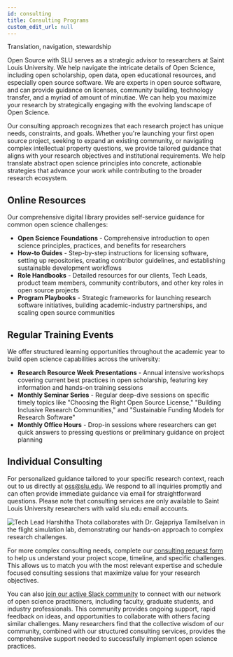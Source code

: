 ```yaml
---
id: consulting
title: Consulting Programs
custom_edit_url: null
---
```


Translation, navigation, stewardship

Open Source with SLU serves as a strategic advisor to researchers at Saint Louis University. We help navigate the intricate details of Open Science, including open scholarship, open data, open educational resources, and especially open source software. We are experts in open source software, and can provide guidance on licenses, community building, technology transfer, and a myriad of amount of minutiae. We can help you maximize your research by strategically engaging with the evolving landscape of Open Science.

Our consulting approach recognizes that each research project has unique needs, constraints, and goals. Whether you're launching your first open source project, seeking to expand an existing community, or navigating complex intellectual property questions, we provide tailored guidance that aligns with your research objectives and institutional requirements. We help translate abstract open science principles into concrete, actionable strategies that advance your work while contributing to the broader research ecosystem.

## Online Resources

Our comprehensive digital library provides self-service guidance for common open science challenges:

* **Open Science Foundations** - Comprehensive introduction to open science principles, practices, and benefits for researchers
* **How-to Guides** - Step-by-step instructions for licensing software, setting up repositories, creating contributor guidelines, and establishing sustainable development workflows
* **Role Handbooks** - Detailed resources for our clients, Tech Leads, product team members, community contributors, and other key roles in open source projects
* **Program Playbooks** - Strategic frameworks for launching research software initiatives, building academic-industry partnerships, and scaling open source communities
<!-- * **Template Collections** - Ready-to-use templates for contributor agreements, code of conduct documents, project governance structures, and documentation standards -->
<!-- * **Case Studies** - Real-world examples of successful open science implementations across different research domains and project scales -->

## Regular Training Events

We offer structured learning opportunities throughout the academic year to build open science capabilities across the university:

* **Research Resource Week Presentations** - Annual intensive workshops covering current best practices in open scholarship, featuring key information and hands-on training sessions
* **Monthly Seminar Series** - Regular deep-dive sessions on specific timely topics like "Choosing the Right Open Source License," "Building Inclusive Research Communities," and "Sustainable Funding Models for Research Software"
* **Monthly Office Hours** - Drop-in sessions where researchers can get quick answers to pressing questions or preliminary guidance on project planning
<!-- * **Collaborative Workshops** - Interactive sessions where research teams work together on real projects with expert facilitation and peer learning opportunities -->

## Individual Consulting

For personalized guidance tailored to your specific research context, reach out to us directly at [oss@slu.edu](mailto:oss@slu.edu). We respond to all inquiries promptly and can often provide immediate guidance via email for straightforward questions. Please note that consulting services are only available to Saint Louis University researchers with valid slu.edu email accounts.

![Tech Lead Harshitha Thota collaborates with Dr. Gajapriya Tamilselvan in the flight simulation lab, demonstrating our hands-on approach to complex research challenges.](/img/tamilselvan_thota.jpg)

For more complex consulting needs, complete our [consulting request form](https://forms.cloud.microsoft/r/u2NUCkWyAs) to help us understand your project scope, timeline, and specific challenges. This allows us to match you with the most relevant expertise and schedule focused consulting sessions that maximize value for your research objectives.

You can also [join our active Slack community](https://join.slack.com/t/oswslu/shared_invite/zt-24f0qhjbo-NkSfQ4LOg5wXxBdxP4vzfA) to connect with our network of open science practitioners, including faculty, graduate students, and industry professionals. This community provides ongoing support, rapid feedback on ideas, and opportunities to collaborate with others facing similar challenges. Many researchers find that the collective wisdom of our community, combined with our structured consulting services, provides the comprehensive support needed to successfully implement open science practices.